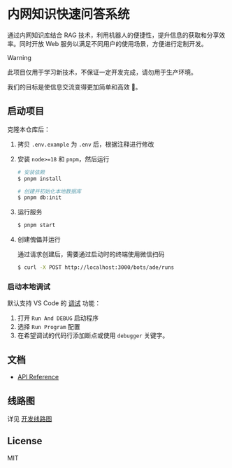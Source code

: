 # 内网知识快速问答系统

通过内网知识库结合 RAG 技术，利用机器人的便捷性，提升信息的获取和分享效率。同时开放 Web 服务以满足不同用户的使用场景，方便进行定制开发。

> [!WARNING]
> 此项目仅用于学习新技术，不保证一定开发完成，请勿用于生产环境。

我们的目标是使信息交流变得更加简单和高效 🙈。

## 启动项目

克隆本仓库后：

1. 拷贝 `.env.example` 为 `.env` 后，根据注释进行修改
2. 安装 `node>=18` 和 `pnpm`，然后运行

   ```sh
   # 安装依赖
   $ pnpm install

   # 创建并初始化本地数据库
   $ pnpm db:init
   ```

3. 运行服务

   ```sh
   $ pnpm start
   ```

4. 创建傀儡并运行

   通过请求创建后，需要通过启动时的终端使用微信扫码

   ```sh
   $ curl -X POST http://localhost:3000/bots/ade/runs
   ```

### 启动本地调试

默认支持 VS Code 的 [调试](https://code.visualstudio.com/docs/editor/debugging) 功能：

1. 打开 `Run And DEBUG` 启动程序
2. 选择 `Run Program` 配置
3. 在希望调试的代码行添加断点或使用 `debugger` 关键字。

## 文档

- [API Reference](./doc/zh-cn/api-reference/index.md)

## 线路图

详见 [开发线路图](https://github.com/zhengxs2018/knowledge-qa-system/issues/1)

## License

MIT
